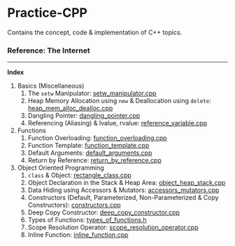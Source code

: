 # Practice-CPP
Contains the concept, code & implementation of C++ topics.

### Reference: The Internet

<hr/>

**Index**
1. Basics (Miscellaneous)
   1. The <code>setw</code> Manipulator: [setw_manipulator.cpp](https://github.com/Ch-sriram/Practice-CPP/blob/master/Basics%20%26%20Miscellaneous/setw_manipulator.cpp)
   2. Heap Memory Allocation using <code>new</code> & Deallocation using <code>delete</code>: [heap_mem_alloc_dealloc.cpp](https://github.com/Ch-sriram/Practice-CPP/blob/master/Basics%20%26%20Miscellaneous/heap_mem_alloc_dealloc.cpp)
   3. Dangling Pointer: [dangling_pointer.cpp](https://github.com/Ch-sriram/Practice-CPP/blob/master/Basics%20%26%20Miscellaneous/dangling_pointer.cpp)
   4. Referencing (Aliasing) & lvalue, rvalue: [reference_variable.cpp](https://github.com/Ch-sriram/Practice-CPP/blob/master/Basics%20%26%20Miscellaneous/reference_variable.cpp) 
2. Functions
   1. Function Overloading: [function_overloading.cpp](https://github.com/Ch-sriram/Practice-CPP/blob/master/Functions/function_overloading.cpp)
   2. Function Template: [function_template.cpp](https://github.com/Ch-sriram/Practice-CPP/blob/master/Functions/function_template.cpp)
   3. Default Arguments: [default_arguments.cpp](https://github.com/Ch-sriram/Practice-CPP/blob/master/Functions/default_arguments.cpp)
   4. Return by Reference: [return_by_reference.cpp](https://github.com/Ch-sriram/Practice-CPP/blob/master/Functions/return_by_reference.cpp)
3. Object Oriented Programming
   1. <code>class</code> & Object: [rectangle_class.cpp](https://github.com/Ch-sriram/Practice-CPP/blob/master/Object%20Oriented%20Programming/rectangle_class.cpp)
   2. Object Declaration in the Stack & Heap Area: [object_heap_stack.cpp](https://github.com/Ch-sriram/Practice-CPP/blob/master/Object%20Oriented%20Programming/object_heap_stack.cpp)
   3. Data Hiding using Accessors & Mutators: [accessors_mutators.cpp](https://github.com/Ch-sriram/Practice-CPP/blob/master/Object%20Oriented%20Programming/accessors_mutators.cpp)
   4. Constructors (Default, Parameterized, Non-Parameterized & Copy Constructors): [constructors.cpp](https://github.com/Ch-sriram/Practice-CPP/blob/master/Object%20Oriented%20Programming/constructors.cpp)
   5. Deep Copy Constructor: [deep_copy_constructor.cpp](https://github.com/Ch-sriram/Practice-CPP/blob/master/Object%20Oriented%20Programming/deep_copy_constructor.cpp)
   6. Types of Functions: [types_of_functions.h](https://github.com/Ch-sriram/Practice-CPP/blob/master/Object%20Oriented%20Programming/types_of_functions.h)
   7. Scope Resolution Operator: [scope_resolution_operator.cpp](https://github.com/Ch-sriram/Practice-CPP/blob/master/Object%20Oriented%20Programming/scope_resolution_operator.cpp)
   8. Inline Function: [inline_function.cpp](https://github.com/Ch-sriram/Practice-CPP/blob/master/Object%20Oriented%20Programming/inline_function.cpp)